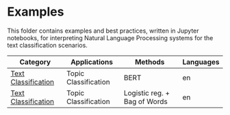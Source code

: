 # Examples

This folder contains examples and best practices, written in Jupyter notebooks, for interpreting Natural Language Processing systems for the text classification scenarios.

|Category|Applications|Methods|Languages|
|---| ------------------------ | ------------------- |---|
|[Text Classification](text_classification_unified_information_explainer.ipynb)|Topic Classification|BERT|en|
|[Text Classification](text_classification/text_classification_classical_text_explainer.ipynb)|Topic Classification|Logistic reg. + Bag of Words|en|
